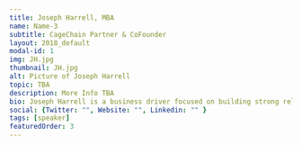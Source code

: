 ```yaml
---
title: Joseph Harrell, MBA
name: Name-3
subtitle: CageChain Partner & CoFounder
layout: 2018_default
modal-id: 1
img: JH.jpg
thumbnail: JH.jpg
alt: Picture of Joseph Harrell
topic: TBA
description: More Info TBA
bio: Joseph Harrell is a business driver focused on building strong relationships. He has a solid traditional finance background that has led him to become an entrepreneur and professional in the field of financial technologies and investments. Mr. Harrell is Co-Founder of CageChain, a blockchain technology and cryptocurrency research firm. He has been researching financial technologies for a couple years, and authored a paper on the subject. Joseph has a passion to teach others the benefits of blockchain technology and wants to help with industry adoption. He attended Clark Atlanta University, where he earned a BA in Business Administration concentrating in Marketing, and he earned an MBA from California State University, Eastbay. Joseph networks to build strong relationships that help propel his business aspirations. He brings structure, the willingness to win, a team oriented spirit and solid upbringing to either you, or your organization.
social: {Twitter: "", Website: "", Linkedin: "" }
tags: [speaker]
featuredOrder: 3
---
```

